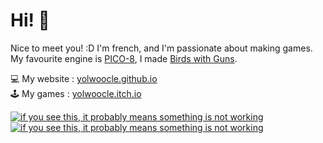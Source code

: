 # Hi! 👋

Nice to meet you! :D I'm french, and I'm passionate about making games.
My favourite engine is [PICO-8](https://pico8.com/), I made [Birds with Guns](https://yolwoocle.itch.io/birds-with-guns/).

💻 My website : [yolwoocle.github.io](https://yolwoocle.github.io/) \
🕹 My games : [yolwoocle.itch.io](https://yolwoocle.itch.io)


[![if you see this, it probably means something is not working](https://github-readme-stats.vercel.app/api?username=Yolwoocle&show_icons=true&include_all_commits=true&count_private=true&hide_border=true&theme=dark)](https://github.com/anuraghazra/github-readme-stats)
[![if you see this, it probably means something is not working](https://github-readme-stats.vercel.app/api/top-langs/?username=Yolwoocle&langs_count=4&hide_border=true&theme=dark&langs_count=9)](https://github.com/anuraghazra/github-readme-stats)

<!--[![if you see this, it probably means something is not working](https://github-readme-stats.vercel.app/api?username=Yolwoocle&show_icons=true&include_all_commits=true&count_private=true&hide_border=true&bg_color=0d1117&title_color=58a6ff&text_color=8b949e&icon_color=8b949e)](https://github.com/anuraghazra/github-readme-stats)
[![if you see this, it probably means something is not working](https://github-readme-stats.vercel.app/api/top-langs/?username=Yolwoocle&langs_count=4&layout=compact&hide_border=true&bg_color=0d1117&title_color=58a6ff&text_color=8b949e&icon_color=8b949e)](https://github.com/anuraghazra/github-readme-stats)-->
